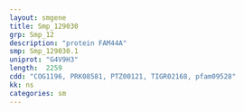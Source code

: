```yaml
---
layout: smgene
title: Smp_129030
grp: Smp_12
description: "protein FAM44A"
smp: Smp_129030.1
uniprot: "G4V9H3"
length:  2259
cdd: "COG1196, PRK08581, PTZ00121, TIGR02168, pfam09528"
kk: ns
categories: sm
---
```

